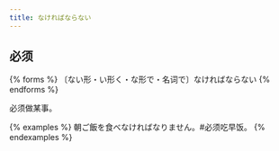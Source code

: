```yaml
---
title: なければならない
---
```


## 必须

{% forms %}
〔ない形・い形く・な形で・名词で〕なければならない
{% endforms %}

必须做某事。

{% examples %}
朝ご飯を食べなければなりません。#必须吃早饭。
{% endexamples %}
